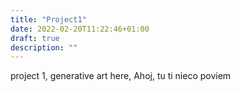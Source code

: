 ```yaml
---
title: "Project1"
date: 2022-02-20T11:22:46+01:00
draft: true
description: ""
---
```



project 1, generative art here, Ahoj, tu ti nieco poviem
